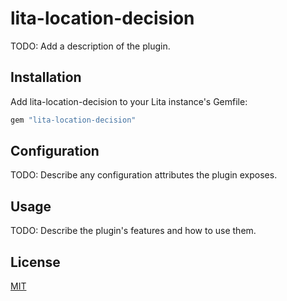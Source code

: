 # lita-location-decision

TODO: Add a description of the plugin.

## Installation

Add lita-location-decision to your Lita instance's Gemfile:

``` ruby
gem "lita-location-decision"
```

## Configuration

TODO: Describe any configuration attributes the plugin exposes.

## Usage

TODO: Describe the plugin's features and how to use them.

## License

[MIT](http://opensource.org/licenses/MIT)
